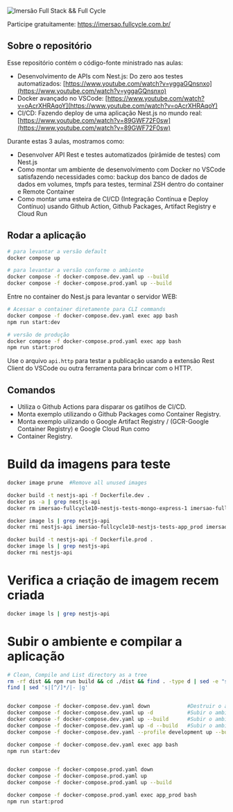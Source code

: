 ![Imersão Full Stack && Full Cycle](https://events-fullcycle.s3.amazonaws.com/events-fullcycle/static/site/img/grupo_4417.png)

Participe gratuitamente: https://imersao.fullcycle.com.br/

## Sobre o repositório

Esse repositório contém o código-fonte ministrado nas aulas:

- Desenvolvimento de APIs com Nest.js: Do zero aos testes automatizados: [https://www.youtube.com/watch?v=yggaGQnsnxo](https://www.youtube.com/watch?v=yggaGQnsnxo)
- Docker avançado no VSCode: [https://www.youtube.com/watch?v=oAcrXHRAqoY](https://www.youtube.com/watch?v=oAcrXHRAqoY)
- CI/CD: Fazendo deploy de uma aplicação Nest.js no mundo real: [https://www.youtube.com/watch?v=89GWF72F0sw](https://www.youtube.com/watch?v=89GWF72F0sw)

Durante estas 3 aulas, mostramos como:

- Desenvolver API Rest e testes automatizados (pirâmide de testes) com Nest.js
- Como montar um ambiente de desenvolvimento com Docker no VSCode satisfazendo necessidades como: backup dos banco de dados de dados em volumes, tmpfs para testes, terminal ZSH dentro do container e Remote Container
- Como montar uma esteira de CI/CD (Integração Contínua e Deploy Contínuo) usando Github Action, Github Packages, Artifact Registry e Cloud Run

## Rodar a aplicação

```bash
# para levantar a versão default
docker compose up

# para levantar a versão conforme o ambiente
docker compose -f docker-compose.dev.yaml up --build
docker compose -f docker-compose.prod.yaml up --build
```

Entre no container do Nest.js para levantar o servidor WEB:

```bash
# Acessar o container diretamente para CLI commands
docker compose -f docker-compose.dev.yaml exec app bash
npm run start:dev

# versão de produção
docker compose -f docker-compose.prod.yaml exec app bash
npm run start:prod
```

Use o arquivo `api.http` para testar a publicação usando a extensão Rest Client do VSCode ou outra ferramenta para brincar com o HTTP.

## Comandos

- Utiliza o Github Actions para disparar os gatilhos de CI/CD.
- Monta exemplo utilizando o Github Packages como Container Registry.
- Monta exemplo uilizando o Google Artifact Registry / (GCR-Google Container Registry) e Google Cloud Run como
- Container Registry.

# Build da imagens para teste

```bash
docker image prune  #Remove all unused images

docker build -t nestjs-api -f Dockerfile.dev .
docker ps -a | grep nestjs-api
docker rm imersao-fullcycle10-nestjs-tests-mongo-express-1 imersao-fullcycle10-nestjs-tests-db-1

docker image ls | grep nestjs-api
docker rmi nestjs-api imersao-fullcycle10-nestjs-tests-app_prod imersao-fullcycle10-nestjs-tests-app

docker build -t nestjs-api -f Dockerfile.prod .
docker image ls | grep nestjs-api
docker rmi nestjs-api

```

# Verifica a criação de imagem recem criada

```bash
docker image ls | grep nestjs-api
```

# Subir o ambiente e compilar a aplicação

```bash
# Clean, Compile and List directory as a tree
rm -rf dist && npm run build && cd ./dist && find . -type d | sed -e "s/[^-][^\/]*\//  |/g" -e "s/|\([^ ]\)/| - \1/"
find | sed 's|[^/]*/|- |g'                                              # List all files as a tree


docker compose -f docker-compose.dev.yaml down            #Destruir o ambiente
docker compose -f docker-compose.dev.yaml up -d           #Subir o ambiente com terminal detachado
docker compose -f docker-compose.dev.yaml up --build      #Subir o ambiente compilando a aplicação
docker compose -f docker-compose.dev.yaml up -d --build   #Subir o ambiente com terminal detachado compilando a aplicação
docker compose -f docker-compose.dev.yaml --profile development up --build #Cria o ambiente baseado em profile

docker compose -f docker-compose.dev.yaml exec app bash
npm run start:dev


docker compose -f docker-compose.prod.yaml down
docker compose -f docker-compose.prod.yaml up
docker compose -f docker-compose.prod.yaml up --build

docker compose -f docker-compose.prod.yaml exec app_prod bash
npm run start:prod
```
